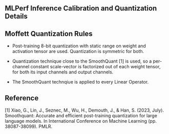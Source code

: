MLPerf Inference Calibration and Quantization Details
---

## Moffett Quantization Rules

- Post-training 8-bit quantization with static range on weight and activation tensor are used. Quantization is symmetric for both.

- Quantization technique close to the SmoothQuant [1] is used, so a per-channel constant scale-vector is factorized out of each weight tensor, for both its input channels and output channels.

- The SmoothQuant technqiue is applied to every Linear Operator.

## Reference

[1] Xiao, G., Lin, J., Seznec, M., Wu, H., Demouth, J., & Han, S. (2023, July). Smoothquant: Accurate and efficient post-training quantization for large language models. In International Conference on Machine Learning (pp. 38087-38099). PMLR.